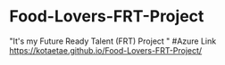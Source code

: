 # Food-Lovers-FRT-Project
"It's my Future Ready Talent (FRT) Project "
#Azure Link https://kotaetae.github.io/Food-Lovers-FRT-Project/
